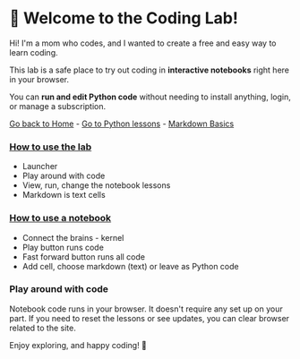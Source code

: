 # 👋 Welcome to the Coding Lab!

Hi! I'm a mom who codes, and I wanted to create a free and easy way to learn coding.

This lab is a safe place to try out coding in **interactive notebooks** right here in your browser.

You can **run and edit Python code** without needing to install anything, login, or manage a subscription.

[Go back to Home](/) - [Go to Python lessons](/docs/python) - [Markdown Basics](/docs/markdown/markdown-basics)

### [How to use the lab](/docs/python/get-set-up/python-get-set-up-how-lab)

- Launcher
- Play around with code
- View, run, change the notebook lessons
- Markdown is text cells

### [How to use a notebook](/docs/python/get-set-up/python-get-set-up-how-notebooks)

- Connect the brains - kernel
- Play button runs code
- Fast forward button runs all code
- Add cell, choose markdown (text) or leave as Python code

### Play around with code

Notebook code runs in your browser. It doesn't require any set up on your part. If you need to reset the lessons or see updates, you can clear browser related to the site.

Enjoy exploring, and happy coding! 🚀
